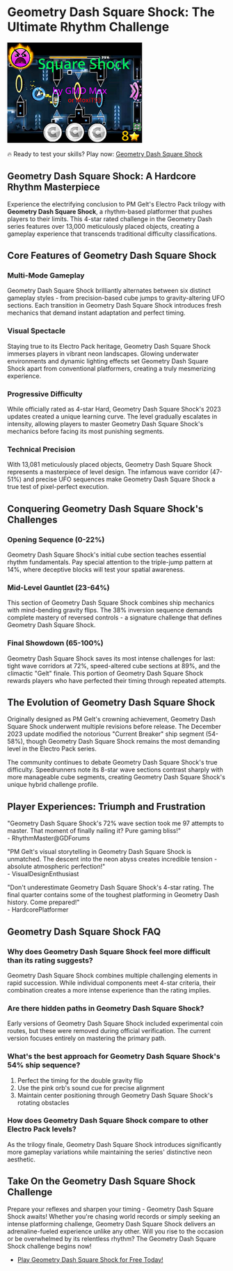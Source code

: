 # Geometry Dash Square Shock: The Ultimate Rhythm Challenge

![Geometry Dash Square Shock](https://raw.githubusercontent.com/geometry-games/geometry-dash-square-shock/refs/heads/main/geometry-dash-square-shock.png "Geometry Dash Square Shock")

🔥 Ready to test your skills? Play now: [Geometry Dash Square Shock](https://geometrydashgames.io/geometry-dash-square-shock/ "Geometry Dash Square Shock")

## Geometry Dash Square Shock: A Hardcore Rhythm Masterpiece

Experience the electrifying conclusion to PM Gelt's Electro Pack trilogy with **Geometry Dash Square Shock**, a rhythm-based platformer that pushes players to their limits. This 4-star rated challenge in the Geometry Dash series features over 13,000 meticulously placed objects, creating a gameplay experience that transcends traditional difficulty classifications.

## Core Features of Geometry Dash Square Shock

### Multi-Mode Gameplay
Geometry Dash Square Shock brilliantly alternates between six distinct gameplay styles - from precision-based cube jumps to gravity-altering UFO sections. Each transition in Geometry Dash Square Shock introduces fresh mechanics that demand instant adaptation and perfect timing.

### Visual Spectacle
Staying true to its Electro Pack heritage, Geometry Dash Square Shock immerses players in vibrant neon landscapes. Glowing underwater environments and dynamic lighting effects set Geometry Dash Square Shock apart from conventional platformers, creating a truly mesmerizing experience.

### Progressive Difficulty
While officially rated as 4-star Hard, Geometry Dash Square Shock's 2023 updates created a unique learning curve. The level gradually escalates in intensity, allowing players to master Geometry Dash Square Shock's mechanics before facing its most punishing segments.

### Technical Precision
With 13,081 meticulously placed objects, Geometry Dash Square Shock represents a masterpiece of level design. The infamous wave corridor (47-51%) and precise UFO sequences make Geometry Dash Square Shock a true test of pixel-perfect execution.

## Conquering Geometry Dash Square Shock's Challenges

### Opening Sequence (0-22%)
Geometry Dash Square Shock's initial cube section teaches essential rhythm fundamentals. Pay special attention to the triple-jump pattern at 14%, where deceptive blocks will test your spatial awareness.

### Mid-Level Gauntlet (23-64%)
This section of Geometry Dash Square Shock combines ship mechanics with mind-bending gravity flips. The 38% inversion sequence demands complete mastery of reversed controls - a signature challenge that defines Geometry Dash Square Shock.

### Final Showdown (65-100%)
Geometry Dash Square Shock saves its most intense challenges for last: tight wave corridors at 72%, speed-altered cube sections at 89%, and the climactic "Gelt" finale. This portion of Geometry Dash Square Shock rewards players who have perfected their timing through repeated attempts.

## The Evolution of Geometry Dash Square Shock

Originally designed as PM Gelt's crowning achievement, Geometry Dash Square Shock underwent multiple revisions before release. The December 2023 update modified the notorious "Current Breaker" ship segment (54-58%), though Geometry Dash Square Shock remains the most demanding level in the Electro Pack series.

The community continues to debate Geometry Dash Square Shock's true difficulty. Speedrunners note its 8-star wave sections contrast sharply with more manageable cube segments, creating Geometry Dash Square Shock's unique hybrid challenge profile.

## Player Experiences: Triumph and Frustration

"Geometry Dash Square Shock's 72% wave section took me 97 attempts to master. That moment of finally nailing it? Pure gaming bliss!"  
\- RhythmMaster@GDForums

"PM Gelt's visual storytelling in Geometry Dash Square Shock is unmatched. The descent into the neon abyss creates incredible tension - absolute atmospheric perfection!"  
\- VisualDesignEnthusiast

"Don't underestimate Geometry Dash Square Shock's 4-star rating. The final quarter contains some of the toughest platforming in Geometry Dash history. Come prepared!"  
\- HardcorePlatformer

## Geometry Dash Square Shock FAQ

### Why does Geometry Dash Square Shock feel more difficult than its rating suggests?
Geometry Dash Square Shock combines multiple challenging elements in rapid succession. While individual components meet 4-star criteria, their combination creates a more intense experience than the rating implies.

### Are there hidden paths in Geometry Dash Square Shock?
Early versions of Geometry Dash Square Shock included experimental coin routes, but these were removed during official verification. The current version focuses entirely on mastering the primary path.

### What's the best approach for Geometry Dash Square Shock's 54% ship sequence?
1. Perfect the timing for the double gravity flip  
2. Use the pink orb's sound cue for precise alignment  
3. Maintain center positioning through Geometry Dash Square Shock's rotating obstacles

### How does Geometry Dash Square Shock compare to other Electro Pack levels?
As the trilogy finale, Geometry Dash Square Shock introduces significantly more gameplay variations while maintaining the series' distinctive neon aesthetic.

## Take On the Geometry Dash Square Shock Challenge

Prepare your reflexes and sharpen your timing - Geometry Dash Square Shock awaits! Whether you're chasing world records or simply seeking an intense platforming challenge, Geometry Dash Square Shock delivers an adrenaline-fueled experience unlike any other. Will you rise to the occasion or be overwhelmed by its relentless rhythm? The Geometry Dash Square Shock challenge begins now!

- [Play Geometry Dash Square Shock for Free Today!](https://geometrydashgames.io/geometry-dash-square-shock/ "Geometry Dash Square Shock")
